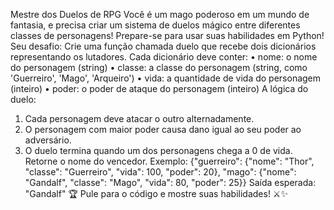 Mestre dos Duelos de RPG
Você é um mago poderoso em um mundo de fantasia, e precisa criar um sistema de duelos mágico entre diferentes classes de personagens! Prepare-se para usar suas habilidades em Python!
Seu desafio:
Crie uma função chamada duelo que recebe dois dicionários representando os lutadores. Cada dicionário deve conter:
•	nome: o nome do personagem (string)
•	classe: a classe do personagem (string, como 'Guerreiro', 'Mago', 'Arqueiro')
•	vida: a quantidade de vida do personagem (inteiro)
•	poder: o poder de ataque do personagem (inteiro)
A lógica do duelo:
1. Cada personagem deve atacar o outro alternadamente.
2. O personagem com maior poder causa dano igual ao seu poder ao adversário.
3. O duelo termina quando um dos personagens chega a 0 de vida. Retorne o nome do vencedor.
Exemplo:
{"guerreiro": {"nome": "Thor", "classe": "Guerreiro", "vida": 100, "poder": 20}, "mago": {"nome": "Gandalf", "classe": "Mago", "vida": 80, "poder": 25}}
Saída esperada: "Gandalf" 🏆
Pule para o código e mostre suas habilidades! ⚔️✨
